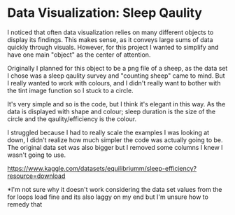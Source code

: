 # Data Visualization: Sleep Qaulity

I noticed that often data visualization relies on many different objects to display its findings. This makes sense, as it conveys large sums of data quickly through visuals. However, for this project I wanted to simplify and have one main "object" as the center of attention.

Originally I planned for this object to be a png file of a sheep, as the data set I chose was a sleep qaulity survey and "counting sheep" came to mind. But I really wanted to work with colours, and I didn't really want to bother with the tint image function so I stuck to a circle. 

It's very simple and so is the code, but I think it's elegant in this way. As the data is displayed with shape and colour; sleep duration is the size of the circle and the qaulity/efficiency is the colour.

I struggled because I had to really scale the examples I was looking at down, I didn't realize how much simpler the code was actually going to be. The original data set was also bigger but I removed some columns I knew I wasn't going to use. 

https://www.kaggle.com/datasets/equilibriumm/sleep-efficiency?resource=download

*I'm not sure why it doesn't work considering the data set values from the for loops load fine and its also laggy on my end but I'm unsure how to remedy that